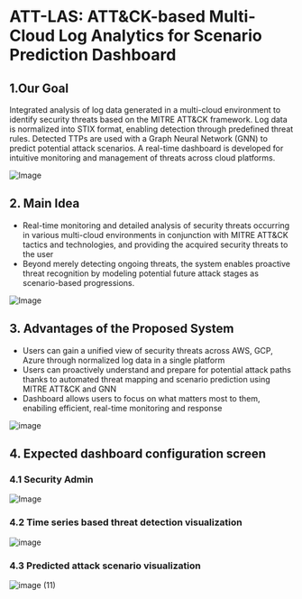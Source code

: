 # ATT-LAS: ATT&CK-based Multi-Cloud Log Analytics for Scenario Prediction Dashboard

## 1.Our Goal

Integrated analysis of log data generated in a multi-cloud environment to identify security threats based on the MITRE ATT&CK framework. Log data is normalized into STIX format, enabling detection through predefined threat rules. Detected TTPs are used with a Graph Neural Network (GNN) to predict potential attack scenarios. A real-time dashboard is developed for intuitive monitoring and management of threats across cloud platforms.

![Image](https://github.com/user-attachments/assets/446915f6-fb7a-4f5a-ac42-d7d201290ddb)

## 2. Main Idea
- Real-time monitoring and detailed analysis of security threats occurring in various multi-cloud environments in conjunction with MITRE ATT&CK tactics and technologies, and providing the acquired security threats to the user
- Beyond merely detecting ongoing threats, the system enables proactive threat recognition by modeling potential future attack stages as scenario-based progressions.

  
![Image](https://github.com/user-attachments/assets/0c1058a4-7818-4d74-94c0-79a28fec0d00)

## 3.  Advantages of the Proposed System
- Users can gain a unified view of security threats across AWS, GCP, Azure through normalized log data in a single platform
- Users can proactively understand and prepare for potential attack paths thanks to automated threat mapping and scenario prediction using MITRE ATT&CK and GNN
- Dashboard allows users to focus on what matters most to them, enabiling efficient, real-time monitoring and response

![image](https://github.com/user-attachments/assets/4184d3f0-ea2d-4c8b-ad6b-f71e748eb414)

## 4. Expected dashboard configuration screen

### 4.1 Security Admin

![Image](https://github.com/user-attachments/assets/cfc9ce7a-3524-4a9a-8b3f-3eb66ee18bc6)


### 4.2 Time series based threat detection visualization

![image](https://github.com/user-attachments/assets/7fd7a30a-7d54-4121-9f24-ca049350cdc2)

### 4.3 Predicted attack scenario visualization

![image (11)](https://github.com/user-attachments/assets/f9de1cdd-153f-494f-bdff-cddf5613c207)


